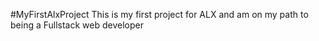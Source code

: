 #MyFirstAlxProject
This is my first project for ALX and am on my path to being a Fullstack web developer
